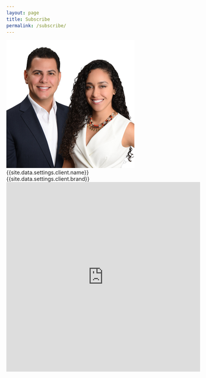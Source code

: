 ```yaml
---
layout: page
title: Subscribe
permalink: /subscribe/
---
```

<div class="recruiting-photo">
   <span class="client-image-container">
    <img src="/img/headshot.jpg" alt="{{site.data.settings.client.name}}" class="client-image"/>
  </span>
<figcaption class="caption">{{site.data.settings.client.name}}<br>
{{site.data.settings.client.brand}}</figcaption>
</div>
<iframe src="https://app.e2ma.net/app2/audience/signup/1951394/1904332/" width="510" height="500" frameborder="0" scrolling="no"></iframe>
